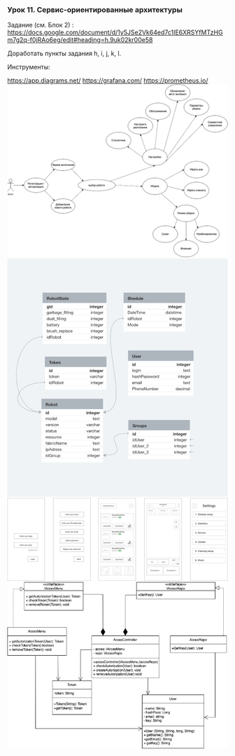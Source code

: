 ### Урок 11. Сервис-ориентированные архитектуры
Задание (см. Блок 2) : https://docs.google.com/document/d/1y5JSe2Vk64ed7c1IE6XRSYfMTzHGm7g2q-f0jRAo6eg/edit#heading=h.9uk02kr00e58

Доработать пункты задания h, i, j, k, l.

Инструменты:

https://app.diagrams.net/
https://grafana.com/
https://prometheus.io/
![Дз](usecase.png)
![Дз](ERD.png)
![Дз](UI.png)
![Дз](autorization.png)